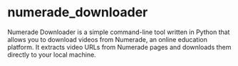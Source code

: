 # numerade_downloader
Numerade Downloader is a simple command-line tool written in Python that allows you to download videos from Numerade, an online education platform. It extracts video URLs from Numerade pages and downloads them directly to your local machine.
